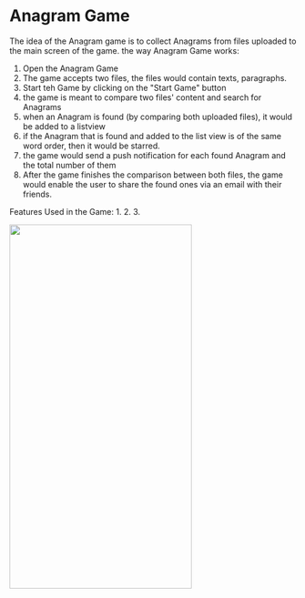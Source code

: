 # Anagram Game
<p align="center">
 
 The idea of the Anagram game is to collect Anagrams from files uploaded to the main screen of the game.
  the way Anagram Game works:
  1. Open the Anagram Game  
  2. The game accepts two files, the files would contain texts, paragraphs.  
  3. Start teh Game by clicking on the "Start Game" button
  4. the game is meant to compare two files' content and search for Anagrams
  5. when an Anagram is found (by comparing both uploaded files), it would be added to a listview
  6. if the Anagram that is found and added to the list view is of the same word order, then it would be starred.
  7. the game would send a push notification for each found Anagram and the total number of them
  8. After the game finishes the comparison between both files, the game would enable the user to share the found ones via an email with their friends.

Features Used in the Game:
1. 
2.
3.
  
<img src="https://github.com/odainmair/anagramgame/blob/master/Angram.gif" width="320" height="640">
</p>
